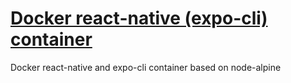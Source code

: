 # [Docker react-native (expo-cli) container](https://hub.docker.com/r/mike1pol/rn-expo/)
Docker react-native and expo-cli container based on node-alpine
